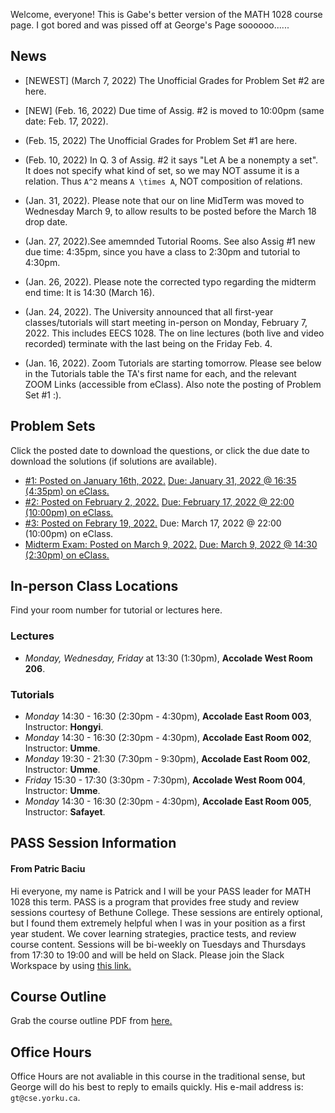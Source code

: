 Welcome, everyone! This is Gabe's better version of the MATH 1028 course page. I got bored and was pissed off at George's Page soooooo......  


## News  
- [NEWEST]  (March 7, 2022) The Unofficial Grades for Problem Set #2 are here.  
- [NEW]    (Feb. 16, 2022) Due time of Assig. #2 is moved to 10:00pm (same date: Feb. 17, 2022).  

- (Feb. 15, 2022) The Unofficial Grades for Problem Set #1 are here.  
- (Feb. 10, 2022) In Q. 3 of Assig. #2 it says "Let A be a nonempty  a set". It does not specify what kind of set, so we may NOT assume it is a relation. Thus ``A^2`` means ``A \times A``, NOT composition of relations.  

- (Jan. 31, 2022). Please note that our on line MidTerm was moved to Wednesday March 9, to allow results to be posted before the March 18 drop date.  

- (Jan. 27, 2022).See amemnded Tutorial Rooms. See also Assig #1 new due time: 4:35pm, since you have a class to 2:30pm and tutorial to 4:30pm.  

- (Jan. 26, 2022). Please note the corrected typo regarding the midterm end time: It is 14:30 (March 16).  
- (Jan. 24, 2022). The University announced that all first-year classes/tutorials will start meeting in-person on Monday, February 7, 2022. This includes EECS 1028. The on line lectures (both live and video recorded) terminate with the  last being on the Friday Feb. 4.  
- (Jan. 16, 2022). Zoom Tutorials are starting tomorrow. Please see below in the Tutorials table the TA's first name for each, and the relevant ZOOM Links (accessible from eClass). Also note the posting of Problem Set #1 :). 

## Problem Sets
Click the posted date to download the questions, or click the due date to download the solutions (if solutions are available).
- [#1: Posted on January 16th, 2022.](http://www.cs.yorku.ca/~gt/courses/EECS1028W22/asg1-1028-W22.pdf) [Due: January 31, 2022 @ 16:35 (4:35pm) on eClass.](http://www.cs.yorku.ca/~gt/courses/EECS1028W22/asg1-1028-W22-SOL.pdf)
- [#2: Posted on February 2, 2022.](http://www.cs.yorku.ca/~gt/courses/EECS1028W22/asg2-1028W22.pdf) [Due: February 17, 2022 @ 22:00 (10:00pm) on eClass.](http://www.cs.yorku.ca/~gt/courses/EECS1028W22/asg2-1028W22-SOL.pdf)
- [#3: Posted on Febrary 19, 2022.](http://www.cs.yorku.ca/~gt/courses/EECS1028W22/asg3-1028W22.pdf) Due: March 17, 2022 @ 22:00 (10:00pm) on eClass.
- [Midterm Exam: Posted on March 9, 2022.](http://www.cs.yorku.ca/~gt/courses/EECS1028W22/midterm-1028M-22.pdf) [Due: March 9, 2022 @ 14:30 (2:30pm) on eClass.](http://www.cs.yorku.ca/~gt/courses/EECS1028W22/midterm-1028M-22-SOL.pdf)

## In-person Class Locations
Find your room number for tutorial or lectures here.
### Lectures
- *Monday, Wednesday, Friday* at 13:30 (1:30pm), **Accolade West Room 206**.

### Tutorials
- *Monday* 14:30 - 16:30 (2:30pm - 4:30pm), **Accolade East Room 003**, Instructor: **Hongyi**.
- *Monday* 14:30 - 16:30 (2:30pm - 4:30pm), **Accolade East Room 002**, Instructor: **Umme**.
- *Monday* 19:30 - 21:30 (7:30pm - 9:30pm), **Accolade East Room 002**, Instructor: **Umme**.
- *Friday* 15:30 - 17:30 (3:30pm - 7:30pm), **Accolade West Room 004**, Instructor: **Umme**.
- *Monday* 14:30 - 16:30 (2:30pm - 4:30pm), **Accolade East Room 005**, Instructor: **Safayet**.

## PASS Session Information
#### From **Patric Baciu**
Hi everyone, my name is Patrick and I will be your PASS leader for MATH 1028 this term. 
PASS is a program that provides free study and review sessions courtesy of Bethune College.
These sessions are entirely optional, but I found them extremely helpful when I was in your position as a first year student.
We cover learning strategies, practice tests, and review course content. Sessions will be bi-weekly on Tuesdays and Thursdays from 17:30 to 
19:00 and will be held on Slack.
Please join the Slack Workspace by using [this link.](https://join.slack.com/t/math1028pass/shared_invite/zt-119phngo6-F~vM99ZprGP1460fjzjCqA)

## Course Outline
Grab the course outline PDF from [here.](http://www.cs.yorku.ca/~gt/courses/EECS1028W22/outline.pdf)

## Office Hours
Office Hours are not avaliable in this course in the traditional sense, but George will do his best to reply to emails quickly. His e-mail address is: `gt@cse.yorku.ca`.

